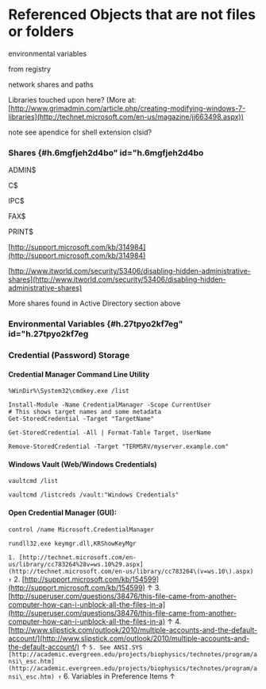 # Referenced Objects that are not files or folders

environmental variables

from registry

network shares and paths

Libraries touched upon here? (More at: [http://www.grimadmin.com/article.php/creating-modifying-windows-7-libraries](http://technet.microsoft.com/en-us/magazine/jj663498.aspx))

note see apendice for shell extension clsid?


### Shares {#h.6mgfjeh2d4bo" id="h.6mgfjeh2d4bo

ADMIN$

C$

IPC$

FAX$

PRINT$

[http://support.microsoft.com/kb/314984](http://support.microsoft.com/kb/314984)

[http://www.itworld.com/security/53406/disabling-hidden-administrative-shares](http://www.itworld.com/security/53406/disabling-hidden-administrative-shares)

More shares found in Active Directory section above


### Environmental Variables {#h.27tpyo2kf7eg" id="h.27tpyo2kf7eg


### Credential (Password) Storage

#### Credential Manager Command Line Utility

`%WinDir%\System32\cmdkey.exe /list`


```
Install-Module -Name CredentialManager -Scope CurrentUser
# This shows target names and some metadata
Get-StoredCredential -Target "TargetName"
```

`Get-StoredCredential -All | Format-Table Target, UserName`

`Remove-StoredCredential -Target "TERMSRV/myserver.example.com"`


#### Windows Vault (Web/Windows Credentials)

`vaultcmd /list`

`vaultcmd /listcreds /vault:"Windows Credentials"`


#### Open Credential Manager (GUI):

`control /name Microsoft.CredentialManager`

`rundll32.exe keymgr.dll,KRShowKeyMgr`



``1. [http://technet.microsoft.com/en-us/library/cc783264%28v=ws.10%29.aspx](http://technet.microsoft.com/en-us/library/cc783264\(v=ws.10\).aspx) ↑``
2. [http://support.microsoft.com/kb/154599](http://support.microsoft.com/kb/154599) ↑
3. [http://superuser.com/questions/38476/this-file-came-from-another-computer-how-can-i-unblock-all-the-files-in-a](http://superuser.com/questions/38476/this-file-came-from-another-computer-how-can-i-unblock-all-the-files-in-a) ↑
4. [http://www.slipstick.com/outlook/2010/multiple-accounts-and-the-default-account/](http://www.slipstick.com/outlook/2010/multiple-accounts-and-the-default-account/) ↑
``5. See ANSI.SYS [http://academic.evergreen.edu/projects/biophysics/technotes/program/ansi\_esc.htm](http://academic.evergreen.edu/projects/biophysics/technotes/program/ansi\_esc.htm) ↑``
6. Variables in Preference Items ↑
